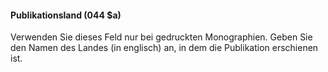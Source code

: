 #### Publikationsland (044 $a)  

Verwenden Sie dieses Feld nur bei gedruckten Monographien. Geben Sie den Namen des Landes (in englisch) an, in dem die Publikation erschienen ist.